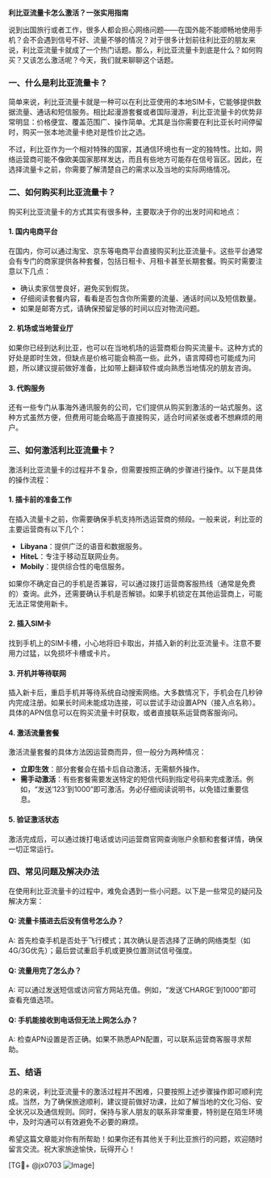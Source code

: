 **利比亚流量卡怎么激活？一张实用指南**

说到出国旅行或者工作，很多人都会担心网络问题——在国外能不能顺畅地使用手机？会不会遇到信号不好、流量不够的情况？对于很多计划前往利比亚的朋友来说，利比亚流量卡就成了一个热门话题。那么，利比亚流量卡到底是什么？如何购买？又该怎么激活呢？今天，我们就来聊聊这个话题。

### 一、什么是利比亚流量卡？

简单来说，利比亚流量卡就是一种可以在利比亚使用的本地SIM卡，它能够提供数据流量、通话和短信服务。相比起漫游套餐或者国际漫游，利比亚流量卡的优势非常明显：价格便宜、覆盖范围广、操作简单。尤其是当你需要在利比亚长时间停留时，购买一张本地流量卡绝对是性价比之选。

不过，利比亚作为一个相对特殊的国家，其通信环境也有一定的独特性。比如，网络运营商可能不像欧美国家那样发达，而且有些地方可能存在信号盲区。因此，在选择流量卡之前，你需要了解清楚自己的需求以及当地的实际网络情况。

### 二、如何购买利比亚流量卡？

购买利比亚流量卡的方式其实有很多种，主要取决于你的出发时间和地点：

#### 1. **国内电商平台**
在国内，你可以通过淘宝、京东等电商平台直接购买利比亚流量卡。这些平台通常会有专门的商家提供各种套餐，包括日租卡、月租卡甚至长期套餐。购买时需要注意以下几点：
- 确认卖家信誉良好，避免买到假货。
- 仔细阅读套餐内容，看看是否包含你所需要的流量、通话时间以及短信数量。
- 如果是邮寄方式，请确保预留足够的时间以应对物流问题。

#### 2. **机场或当地营业厅**
如果你已经到达利比亚，也可以在当地机场的运营商柜台购买流量卡。这种方式的好处是即时生效，但缺点是价格可能会稍高一些。此外，语言障碍也可能成为问题，所以建议提前做好准备，比如带上翻译软件或向熟悉当地情况的朋友咨询。

#### 3. **代购服务**
还有一些专门从事海外通讯服务的公司，它们提供从购买到激活的一站式服务。这种方式虽然方便，但费用可能会略高于直接购买，适合时间紧张或者不想麻烦的用户。

### 三、如何激活利比亚流量卡？

激活利比亚流量卡的过程并不复杂，但需要按照正确的步骤进行操作。以下是具体的操作流程：

#### 1. 插卡前的准备工作
在插入流量卡之前，你需要确保手机支持所选运营商的频段。一般来说，利比亚的主要运营商有以下几个：
- **Libyana**：提供广泛的语音和数据服务。
- **HiteL**：专注于移动互联网业务。
- **Mobily**：提供综合性的电信服务。

如果你不确定自己的手机是否兼容，可以通过拨打运营商客服热线（通常是免费的）查询。此外，还需要确认手机是否解锁。如果手机锁定在其他运营商上，可能无法正常使用新卡。

#### 2. 插入SIM卡
找到手机上的SIM卡槽，小心地将旧卡取出，并插入新的利比亚流量卡。注意不要用力过猛，以免损坏卡槽或卡片。

#### 3. 开机并等待联网
插入新卡后，重启手机并等待系统自动搜索网络。大多数情况下，手机会在几秒钟内完成注册。如果长时间未能成功连接，可以尝试手动设置APN（接入点名称）。具体的APN信息可以在购买流量卡时获取，或者直接联系运营商客服询问。

#### 4. 激活流量套餐
激活流量套餐的具体方法因运营商而异，但一般分为两种情况：
- **立即生效**：部分套餐会在插卡后自动激活，无需额外操作。
- **需手动激活**：有些套餐需要发送特定的短信代码到指定号码来完成激活。例如，“发送‘123’到1000”即可激活。务必仔细阅读说明书，以免错过重要信息。

#### 5. 验证激活状态
激活完成后，可以通过拨打电话或访问运营商官网查询账户余额和套餐详情，确保一切正常运行。

### 四、常见问题及解决办法

在使用利比亚流量卡的过程中，难免会遇到一些小问题。以下是一些常见的疑问及解决方案：

#### Q: 流量卡插进去后没有信号怎么办？
A: 首先检查手机是否处于飞行模式；其次确认是否选择了正确的网络类型（如4G/3G优先）；最后尝试重启手机或更换位置测试信号强度。

#### Q: 流量用完了怎么办？
A: 可以通过发送短信或访问官方网站充值。例如，“发送‘CHARGE’到1000”即可查看充值选项。

#### Q: 手机能接收到电话但无法上网怎么办？
A: 检查APN设置是否正确。如果不熟悉APN配置，可以联系运营商客服寻求帮助。

### 五、结语

总的来说，利比亚流量卡的激活过程并不困难，只要按照上述步骤操作即可顺利完成。当然，为了确保旅途顺利，建议提前做好功课，比如了解当地的文化习俗、安全状况以及通信规则。同时，保持与家人朋友的联系非常重要，特别是在陌生环境中，及时沟通可以有效避免不必要的麻烦。

希望这篇文章能对你有所帮助！如果你还有其他关于利比亚旅行的问题，欢迎随时留言交流。祝大家旅途愉快，玩得开心！

[TG💪+ @jx0703 ![Image](https://github.com/user-attachments/assets/dbca1d08-cadb-493c-b0ec-ad6f7a83f270)]